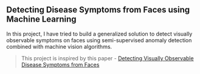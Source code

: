 ## Detecting Disease Symptoms from Faces using Machine Learning

 In this project, I have tried to build a generalized solution to detect visually observable symptoms on faces using semi-supervised anomaly detection combined with machine vision algorithms.

> This project is inspired by this paper - [Detecting Visually Observable Disease Symptoms from Faces](https://www.ncbi.nlm.nih.gov/pmc/articles/PMC5007273/pdf/13637_2016_Article_48.pdf)